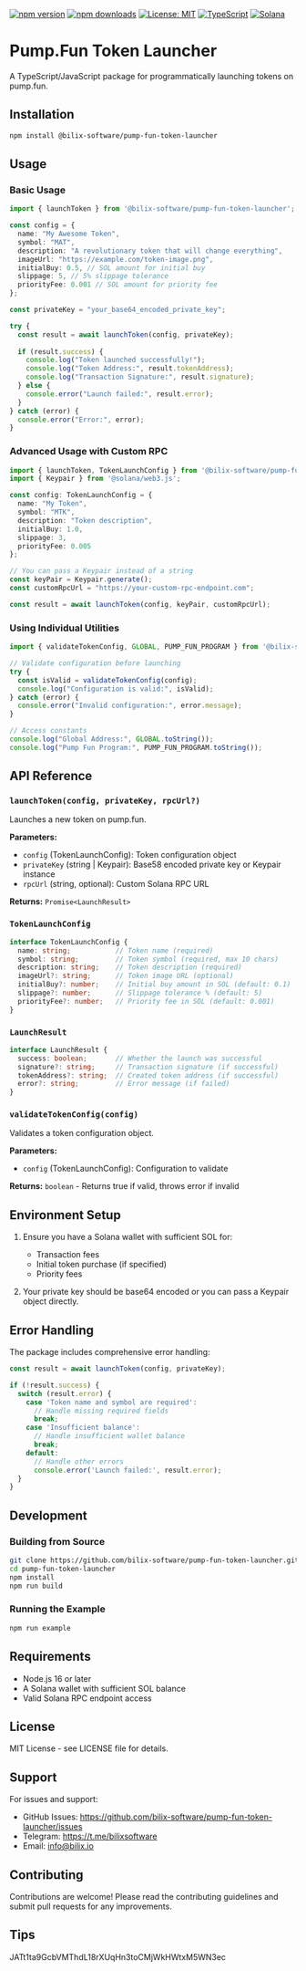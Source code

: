 [![npm version](https://badge.fury.io/js/@bilix-software%2Fpump-fun-token-launcher.svg)](https://badge.fury.io/js/@bilix-software%2Fpump-fun-token-launcher)
[![npm downloads](https://img.shields.io/npm/dm/@bilix-software/pump-fun-token-launcher.svg)](https://www.npmjs.com/package/@bilix-software/pump-fun-token-launcher)
[![License: MIT](https://img.shields.io/badge/License-MIT-yellow.svg)](https://opensource.org/licenses/MIT)
[![TypeScript](https://img.shields.io/badge/TypeScript-Ready-blue.svg)](https://www.typescriptlang.org/)
[![Solana](https://img.shields.io/badge/Solana-Compatible-purple.svg)](https://solana.com/)

# Pump.Fun Token Launcher

A TypeScript/JavaScript package for programmatically launching tokens on pump.fun.

## Installation

```bash
npm install @bilix-software/pump-fun-token-launcher
```

## Usage

### Basic Usage

```typescript
import { launchToken } from '@bilix-software/pump-fun-token-launcher';

const config = {
  name: "My Awesome Token",
  symbol: "MAT",
  description: "A revolutionary token that will change everything",
  imageUrl: "https://example.com/token-image.png",
  initialBuy: 0.5, // SOL amount for initial buy
  slippage: 5, // 5% slippage tolerance
  priorityFee: 0.001 // SOL amount for priority fee
};

const privateKey = "your_base64_encoded_private_key";

try {
  const result = await launchToken(config, privateKey);
  
  if (result.success) {
    console.log("Token launched successfully!");
    console.log("Token Address:", result.tokenAddress);
    console.log("Transaction Signature:", result.signature);
  } else {
    console.error("Launch failed:", result.error);
  }
} catch (error) {
  console.error("Error:", error);
}
```

### Advanced Usage with Custom RPC

```typescript
import { launchToken, TokenLaunchConfig } from '@bilix-software/pump-fun-token-launcher';
import { Keypair } from '@solana/web3.js';

const config: TokenLaunchConfig = {
  name: "My Token",
  symbol: "MTK",
  description: "Token description",
  initialBuy: 1.0,
  slippage: 3,
  priorityFee: 0.005
};

// You can pass a Keypair instead of a string
const keyPair = Keypair.generate();
const customRpcUrl = "https://your-custom-rpc-endpoint.com";

const result = await launchToken(config, keyPair, customRpcUrl);
```

### Using Individual Utilities

```typescript
import { validateTokenConfig, GLOBAL, PUMP_FUN_PROGRAM } from '@bilix-software/pump-fun-token-launcher';

// Validate configuration before launching
try {
  const isValid = validateTokenConfig(config);
  console.log("Configuration is valid:", isValid);
} catch (error) {
  console.error("Invalid configuration:", error.message);
}

// Access constants
console.log("Global Address:", GLOBAL.toString());
console.log("Pump Fun Program:", PUMP_FUN_PROGRAM.toString());
```

## API Reference

### `launchToken(config, privateKey, rpcUrl?)`

Launches a new token on pump.fun.

**Parameters:**
- `config` (TokenLaunchConfig): Token configuration object
- `privateKey` (string | Keypair): Base58 encoded private key or Keypair instance
- `rpcUrl` (string, optional): Custom Solana RPC URL

**Returns:** `Promise<LaunchResult>`

### `TokenLaunchConfig`

```typescript
interface TokenLaunchConfig {
  name: string;           // Token name (required)
  symbol: string;         // Token symbol (required, max 10 chars)
  description: string;    // Token description (required)
  imageUrl?: string;      // Token image URL (optional)
  initialBuy?: number;    // Initial buy amount in SOL (default: 0.1)
  slippage?: number;      // Slippage tolerance % (default: 5)
  priorityFee?: number;   // Priority fee in SOL (default: 0.001)
}
```

### `LaunchResult`

```typescript
interface LaunchResult {
  success: boolean;       // Whether the launch was successful
  signature?: string;     // Transaction signature (if successful)
  tokenAddress?: string;  // Created token address (if successful)
  error?: string;         // Error message (if failed)
}
```

### `validateTokenConfig(config)`

Validates a token configuration object.

**Parameters:**
- `config` (TokenLaunchConfig): Configuration to validate

**Returns:** `boolean` - Returns true if valid, throws error if invalid

## Environment Setup

1. Ensure you have a Solana wallet with sufficient SOL for:
   - Transaction fees
   - Initial token purchase (if specified)
   - Priority fees

2. Your private key should be base64 encoded or you can pass a Keypair object directly.

## Error Handling

The package includes comprehensive error handling:

```typescript
const result = await launchToken(config, privateKey);

if (!result.success) {
  switch (result.error) {
    case 'Token name and symbol are required':
      // Handle missing required fields
      break;
    case 'Insufficient balance':
      // Handle insufficient wallet balance
      break;
    default:
      // Handle other errors
      console.error('Launch failed:', result.error);
  }
}
```

## Development

### Building from Source

```bash
git clone https://github.com/bilix-software/pump-fun-token-launcher.git
cd pump-fun-token-launcher
npm install
npm run build
```

### Running the Example

```bash
npm run example
```

## Requirements

- Node.js 16 or later
- A Solana wallet with sufficient SOL balance
- Valid Solana RPC endpoint access

## License

MIT License - see LICENSE file for details.

## Support

For issues and support:
- GitHub Issues: https://github.com/bilix-software/pump-fun-token-launcher/issues
- Telegram: https://t.me/bilixsoftware
- Email: info@bilix.io

## Contributing

Contributions are welcome! Please read the contributing guidelines and submit pull requests for any improvements.

## Tips
JATt1ta9GcbVMThdL18rXUqHn3toCMjWkHWtxM5WN3ec

